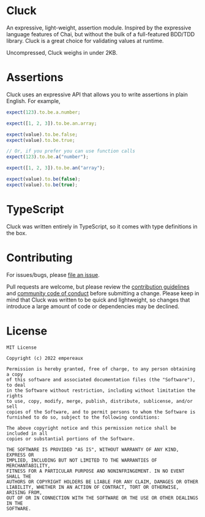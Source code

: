 # Cluck

An expressive, light-weight, assertion module. Inspired by the expressive language features of Chai,
but without the bulk of a full-featured BDD/TDD library. Cluck is a great choice for validating values 
at runtime.

Uncompressed, Cluck weighs in under 2KB.

# Assertions

Cluck uses an expressive API that allows you to write assertions in plain English. For example,

```javascript
expect(123).to.be.a.number;

expect([1, 2, 3]).to.be.an.array;

expect(value).to.be.false;
expect(value).to.be.true;

// Or, if you prefer you can use function calls
expect(123).to.be.a("number");

expect([1, 2, 3]).to.be.an("array");

expect(value).to.be(false);
expect(value).to.be(true);
```

# TypeScript

Cluck was written entirely in TypeScript, so it comes with type definitions in the box.

# Contributing

For issues/bugs, please [file an issue](https://github.com/empereaux/cluck/issues/new).

Pull requests are welcome, but please review the
[contribution guidelines](https://github.com/empereaux/cluck/blob/main/CONTRIBUTING.md)
and [community code of conduct](https://github.com/empereaux/cluck/blob/main/CODE_OF_CONDUCT.md)
before submitting a change. Please keep in mind that Cluck was written to be quick and lightweight,
so changes that introduce a large amount of code or dependencies may be declined.

# License

```
MIT License

Copyright (c) 2022 empereaux

Permission is hereby granted, free of charge, to any person obtaining a copy
of this software and associated documentation files (the "Software"), to deal
in the Software without restriction, including without limitation the rights
to use, copy, modify, merge, publish, distribute, sublicense, and/or sell
copies of the Software, and to permit persons to whom the Software is
furnished to do so, subject to the following conditions:

The above copyright notice and this permission notice shall be included in all
copies or substantial portions of the Software.

THE SOFTWARE IS PROVIDED "AS IS", WITHOUT WARRANTY OF ANY KIND, EXPRESS OR
IMPLIED, INCLUDING BUT NOT LIMITED TO THE WARRANTIES OF MERCHANTABILITY,
FITNESS FOR A PARTICULAR PURPOSE AND NONINFRINGEMENT. IN NO EVENT SHALL THE
AUTHORS OR COPYRIGHT HOLDERS BE LIABLE FOR ANY CLAIM, DAMAGES OR OTHER
LIABILITY, WHETHER IN AN ACTION OF CONTRACT, TORT OR OTHERWISE, ARISING FROM,
OUT OF OR IN CONNECTION WITH THE SOFTWARE OR THE USE OR OTHER DEALINGS IN THE
SOFTWARE.
```